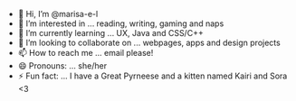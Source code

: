 - 👋 Hi, I’m @marisa-e-l
- 👀 I’m interested in ... reading, writing, gaming and naps
- 🌱 I’m currently learning ... UX, Java and CSS/C++
- 💞️ I’m looking to collaborate on ... webpages, apps and design projects
- 📫 How to reach me ... email please!
- 😄 Pronouns: ... she/her
- ⚡ Fun fact: ... I have a Great Pyrneese and a kitten named Kairi and Sora <3

<!---
marisa-e-l/marisa-e-l is a ✨ special ✨ repository because its `README.md` (this file) appears on your GitHub profile.
You can click the Preview link to take a look at your changes.
--->
